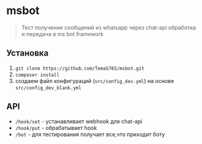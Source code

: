 # msbot
> Тест получение сообщений из whatsapp через chat-api обработка и передача в ms bot framework

## Установка
1. `git clone https://github.com/TemaS765/msbot.git`
2. `composer install`
3. создаем файл конфигураций (`src/config_dev.yml`) на основе `src/config_dev_blank.yml`

## API
+ `/hook/set` - устанавливает webhook для chat-api
+ `/hook/put` - обрабатывает hook
+ `/bot` - для тестирования получает все,что приходит боту
